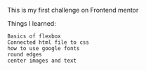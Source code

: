 This is my first challenge on Frontend mentor

Things I learned:

    Basics of flexbox
    Connected html file to css
    how to use google fonts
    round edges
    center images and text